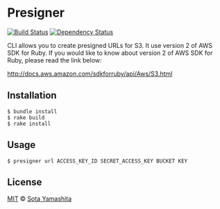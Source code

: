 Presigner
=========

[![Build Status](https://travis-ci.org/sotayamashita/presigner.svg)](https://travis-ci.org/sotayamashita/presigner)
[![Dependency Status](https://gemnasium.com/sotayamashita/presigner.svg)](https://gemnasium.com/sotayamashita/presigner)

CLI allows you to create presigned URLs for S3. It use version 2 of AWS SDK for Ruby. If you would like to know about
version 2 of AWS SDK for Ruby, please read the link below:

http://docs.aws.amazon.com/sdkforruby/api/Aws/S3.html

## Installation

    $ bundle install
    $ rake build
    $ rake install

## Usage

    $ presigner url ACCESS_KEY_ID SECRET_ACCESS_KEY BUCKET KEY

## License

[MIT](http://sotayamashita.mit-license.org/) © [Sota Yamashita](https://github.com/sotayamashita)
